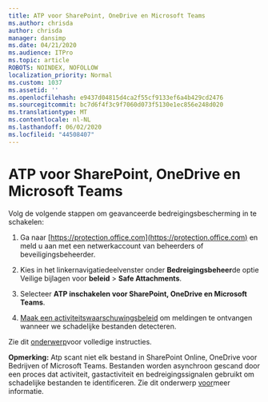 ```yaml
---
title: ATP voor SharePoint, OneDrive en Microsoft Teams
ms.author: chrisda
author: chrisda
manager: dansimp
ms.date: 04/21/2020
ms.audience: ITPro
ms.topic: article
ROBOTS: NOINDEX, NOFOLLOW
localization_priority: Normal
ms.custom: 1037
ms.assetid: ''
ms.openlocfilehash: e9437d04815d4ca2f55cf9133ef6a4b429cd2476
ms.sourcegitcommit: bc7d6f4f3c9f7060d073f5130e1ec856e248d020
ms.translationtype: MT
ms.contentlocale: nl-NL
ms.lasthandoff: 06/02/2020
ms.locfileid: "44508407"
---
```

# <a name="atp-for-sharepoint-onedrive-and-microsoft-teams"></a>ATP voor SharePoint, OneDrive en Microsoft Teams

Volg de volgende stappen om geavanceerde bedreigingsbescherming in te schakelen:

1. Ga naar [https://protection.office.com](https://protection.office.com) en meld u aan met een netwerkaccount van beheerders of beveiligingsbeheerder.

2. Kies in het linkernavigatiedeelvenster onder **Bedreigingsbeheer**de optie Veilige bijlagen voor **beleid** \> **Safe Attachments**.

3. Selecteer **ATP inschakelen voor SharePoint, OneDrive en Microsoft Teams**.

4. [Maak een activiteitswaarschuwingsbeleid](https://docs.microsoft.com/microsoft-365/compliance/create-activity-alerts) om meldingen te ontvangen wanneer we schadelijke bestanden detecteren.

Zie dit [onderwerp](https://docs.microsoft.com/microsoft-365/security/office-365-security/turn-on-atp-for-spo-odb-and-teams)voor volledige instructies.

**Opmerking:** Atp scant niet elk bestand in SharePoint Online, OneDrive voor Bedrijven of Microsoft Teams. Bestanden worden asynchroon gescand door een proces dat activiteit, gastactiviteit en bedreigingssignalen gebruikt om schadelijke bestanden te identificeren. Zie dit onderwerp [voor](https://docs.microsoft.com/microsoft-365/security/office-365-security/atp-for-spo-odb-and-teams)meer informatie.
